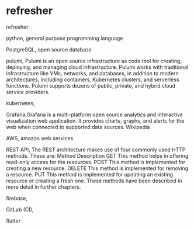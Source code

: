# refresher
refresher

python, general purpose programming language	

PostgreSQL, open source database

pulumi, Pulumi is an open source infrastructure as code tool for creating, deploying, and managing cloud infrastructure. Pulumi works with traditional infrastructure like VMs, networks, and databases, in addition to modern architectures, including containers, Kubernetes clusters, and serverless functions. Pulumi supports dozens of public, private, and hybrid cloud service providers.

kubernetes, 

Grafana,Grafana is a multi-platform open source analytics and interactive visualization web application. It provides charts, graphs, and alerts for the web when connected to supported data sources. Wikipedia
 
 AWS, amazon web services	

REST API, The REST architecture makes use of four commonly used HTTP methods. These are:
Method	Description
GET	This method helps in offering read-only access for the resources.
POST	This method is implemented for creating a new resource.
DELETE	This method is implemented for removing a resource.
PUT	This method is implemented for updating an existing resource or creating a fresh one.
These methods have been described in more detail in further chapters.

firebase, 

GitLab (CI), 

flutter



